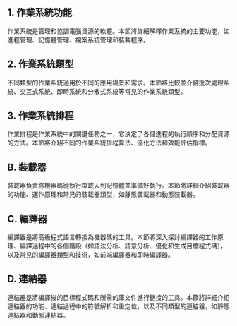 ## 1. 作業系統功能
作業系統是管理和協調電腦資源的軟體。本節將詳細解釋作業系統的主要功能，如進程管理、記憶體管理、檔案系統管理和裝載程序。

## 2. 作業系統類型
不同類型的作業系統適用於不同的應用場景和需求。本節將比較並介紹批次處理系統、交互式系統、即時系統和分散式系統等常見的作業系統類型。

## 3. 作業系統排程
作業排程是作業系統中的關鍵任務之一，它決定了各個進程的執行順序和分配資源的方式。本節將介紹不同的作業系統排程算法、優化方法和效能評估指標。

## B. 裝載器
裝載器負責將機器碼從執行檔載入到記憶體並準備好執行。本節將詳細介紹裝載器的功能、運作原理和常見的裝載器類型，如靜態裝載器和動態裝載器。

## C. 編譯器
編譯器是將高級程式語言轉換為機器碼的工具。本節將深入探討編譯器的工作原理、編譯過程中的各個階段（如語法分析、語意分析、優化和生成目標程式碼），以及常見的編譯器類型和技術，如前端編譯器和即時編譯器。

## D. 連結器
連結器是將編譯後的目標程式碼和所需的庫文件進行鏈接的工具。本節將詳細介紹連結器的功能、連結過程中的符號解析和重定位，以及不同類型的連結器，如靜態連結器和動態連結器。